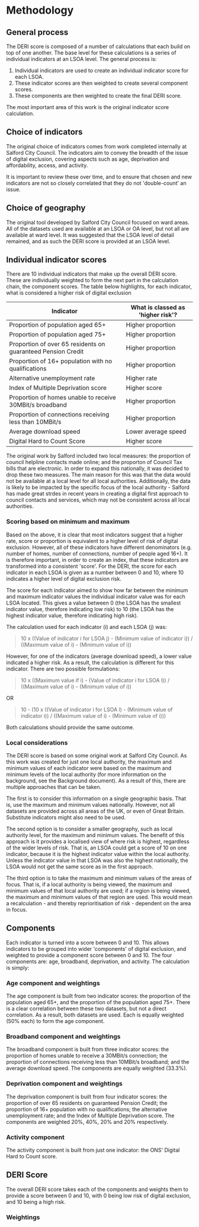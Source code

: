 # Methodology

## General process
The DERI score is composed of a number of calculations that each build on top of one another. The base level for these calculations is a series of individual indicators at an LSOA level. The general process is:

1. Individual indicators are used to create an individual indicator score for each LSOA.
2. These indicator scores are then weighted to create several component scores.
3. These components are then weighted to create the final DERI score.

The most important area of this work is the original indicator score calculation.

## Choice of indicators
The original choice of indicators comes from work completed internally at Salford City Council. The indicators aim to convey the breadth of the issue of digital exclusion, covering aspects such as age, deprivation and affordability, access, and activity.

It is important to review these over time, and to ensure that chosen and new indicators are not so closely correlated that they do not 'double-count' an issue.

## Choice of geography
The original tool developed by Salford City Council focused on ward areas. All of the datasets used are available at an LSOA or OA level, but not all are available at ward level. It was suggested that the LSOA level of detail remained, and as such the DERI score is provided at an LSOA level. 

## Individual indicator scores
There are 10 individual indicators that make up the overall DERI score. These are individually weighted to form the next part in the calculation chain, the component scores. The table below highlights, for each indicator, what is considered a higher risk of digital exclusion

|Indicator|What is classed as 'higher risk'?|
|---|---|
|Proportion of population aged 65+|Higher proportion|
|Proportion of population aged 75+|Higher proportion|
|Proportion of over 65 residents on guaranteed Pension Credit|Higher proportion|
|Proportion of 16+ population with no qualifications|Higher proportion|
|Alternative unemployment rate|Higher rate|
|Index of Multiple Deprivation score|Higher score|
|Proportion of homes unable to receive 30MBit/s broadband|Higher proportion|
|Proportion of connections receiving less than 10MBit/s|Higher proportion|
|Average download speed|Lower average speed|
|Digital Hard to Count Score|Higher score|

The original work by Salford included two local measures: the proportion of council helpline contacts made online; and the proporton of Council Tax bills that are electronic. In order to expand this nationally, it was decided to drop these two measures. The main reason for this was that the data would not be available at a local level for all local authorities. Additionally, the data is likely to be impacted by the specific focus of the local authority - Salford has made great strdes in recent years in creating a digital first approach to council contacts and services, which may not be consistent across all local authorities. 

### Scoring based on minimum and maximum 
Based on the above, it is clear that most indicators suggest that a higher rate, score or proportion is equivalent to a higher level of risk of digital exclusion. However, all of these indicators have different denominators (e.g. number of homes, number of connections, number of people aged 16+). It is therefore important, in order to create an index, that these indicators are transformed into a consistent 'score'. For the DERI, the score for each indicator in each LSOA is given as a number between 0 and 10, where 10 indicates a higher level of digital exclusion risk.

The score for each indicator aimed to show how far between the minimum and maximum indicator values the individual indicator value was for each LSOA located. This gives a value between 0 (the LSOA has the smallest indicator value, therefore indicating low risk) to 10 (the LSOA has the highest indicator value, therefore indicating high risk).

The calculation used for each indicator (i) and each LSOA (j) was:

>10 x ((Value of indicator i for LSOA j) - (Minimum value of indicator i)) / ((Maximum value of i) - (Minimum value of i))

However, for one of the indicators (average download speed), a lower value indicated a higher risk. As a result, the calculation is different for this indicator. There are two possible formulations:

>10 x ((Maximum value if i) - (Value of indicator i for LSOA l)) / ((Maximum value of i) - (Minimum value of i))

OR

>10 - (10 x ((Value of indicator i for LSOA l) - (Minimum value of indicator i)) / ((Maximum value of i) - (Minimum value of i)))

Both calculations should provide the same outcome.

### Local considerations
The DERI score is based on some original work at Salford City Council. As this work was created for just one local authority, the maximum and minimum values of each indicator were based on the maximum and minimum levels of the local authority (for more information on the background, see the Background document). As a result of this, there are multiple approaches that can be taken.

The first is to consider this information on a single geographic basis. That is, use the maximum and minimum values nationally. However, not all datasets are provided across all areas of the UK, or even of Great Britain. Substitute indicators might also need to be used.

The second option is to consider a smaller geography, such as local authority level, for the maximum and minimum values. The benefit of this approach is it provides a localised view of where risk is highest, regardless of the wider levels of risk. That is, an LSOA could get a score of 10 on one indicator, because it is the highest indicator value within the local authority. Unless the indicator value in that LSOA was also the highest nationally, the LSOA would not get the same score as in the first approach.

The third option is to take the maximum and minimum values of the areas of focus. That is, if a local authority is being viewed, the maximum and minimum values of that local authority are used; if a region is being viewed, the maximum and minimum values of that region are used. This would mean a recalculation - and thereby reprioritisation of risk - dependent on the area in focus.

## Components
Each indicator is turned into a score between 0 and 10. This allows indicators to be grouped into wider 'components' of digital exclusion, and weighted to provide a component score between 0 and 10. The four components are: age, broadband, deprivation, and activity. The calculation is simply:

### Age component and weightings
The age component is built from two indicator scores: the proportion of the population aged 65+, and the proportion of the population aged 75+. There is a clear correlation between these two datasets, but not a direct correlation. As a result, both datasets are used. Each is equally weighted (50% each) to form the age component.

### Broadband component and weightings
The broadband component is built from three indicator scores: the proportion of homes unable to receive a 30MBit/s connection; the proportion of connections receiving less than 10MBit/s broadband; and the average download speed. The components are equally weighted (33.3%).

### Deprivation component and weightings
The deprivation component is built from four indicator scores: the proportion of over 65 residents on guaranteed Pension Credit; the proportion of 16+ population with no qualifications; the alternative unemployment rate; and the Index of Multiple Deprivation score. The components are weighted 20%, 40%, 20% and 20% respectively.

### Activity component
The activity component is built from just one indicator: the ONS' Digital Hard to Count score.

## DERI Score
The overall DERI score takes each of the components and weights them to provide a score between 0 and 10, with 0 being low risk of digital exclusion, and 10 being a high risk.

### Weightings
